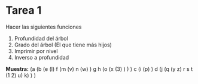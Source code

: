 # Tarea 1
Hacer las siguientes funciones
1. Profundidad del árbol
2. Grado del árbol (El que tiene más hijos)
3. Imprimir por nivel
4. Inverso a profundidad

**Muestra:**
(a (b (e (l) f (m (v) n (w) ) g h (o (x (3) ) ) ) c (i (p) ) d (j (q (y z) r s t (1 2) u) k) ) )
